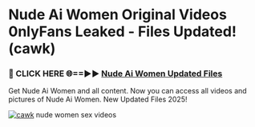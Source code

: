 # Nude Ai Women Original Videos 0nlyFans Leaked - Files Updated! (cawk)

<h3>🔴 CLICK HERE 🌐==►► <a href="https://tinyurl.com/4mcuefdz" rel="nofollow">Nude Ai Women Updated Files</a></h3>

Get Nude Ai Women and all content. Now you can access all videos and pictures of Nude Ai Women. New Updated Files 2025!

[![cawk](https://i.imgur.com/StAQSOY.gif)](https://tinyurl.com/4mcuefdz)
nude women sex videos